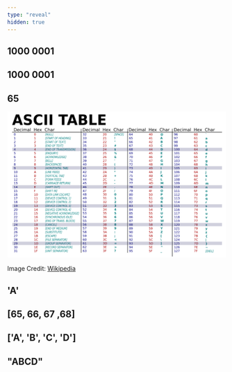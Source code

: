 ```yaml
---
type: "reveal"
hidden: true
---
```


<section>
  <h2>1000 0001</h2>
</section>
<section>
  <h2>1000 0001</h2>
	<h2>65</h2>
</section>
<section>
	<img class="stretch plain" src="/images/09-string/7.1.ascii.wikimedia.svg">
	<p class="imagecredit">Image Credit: <a href="https://commons.wikimedia.org/wiki/File:ASCII-Table-wide.svg">Wikipedia</a></p>
</section>
<section>
	<h2>'A'</h2>
</section>
<section>
	<h2>[65, 66, 67 ,68]</h2>
</section>
<section>
	<h2>['A', 'B', 'C', 'D']</h2>
</section>
<section>
	<h2>"ABCD"</h2>
</section>
